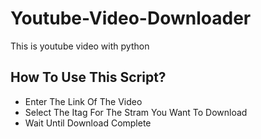 # Youtube-Video-Downloader
This is youtube video with python
## How To Use This Script?
- Enter The Link Of The Video 
- Select The Itag For The Stram You Want To Download 
- Wait Until Download Complete 
